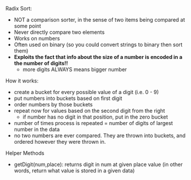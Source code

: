 Radix Sort:

- NOT a comparison sorter, in the sense of two items being compared at some point
- Never directly compare two elements
- Works on numbers
- Often used on binary (so you could convert strings to binary then sort them)
- **Exploits the fact that info about the size of a number is encoded in a the number of digits!!**
  - more digits ALWAYS means bigger number

How it works:

- create a bucket for every possible value of a digit (i.e. 0 - 9)
- put numbers into buckets based on first digit
- order numbers by those buckets
- repeat now for values based on the second digit from the right
  - if number has no digit in that position, put in the zero bucket
- number of times process is repeated = number of digits of largest number in the data
- no two numbers are ever compared. They are thrown into buckets, and ordered however they were thrown in.

Helper Methods

- getDigit(num,place): returns digit in num at given place value (in other words, return what value is stored in a given data)
